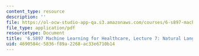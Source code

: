 ```yaml
---
content_type: resource
description: ''
file: https://ol-ocw-studio-app-qa.s3.amazonaws.com/courses/6-s897-machine-learning-for-healthcare-spring-2019/4690584c5836f89a2268ac33e6710b14_MIT6_S897S19_lec7.pdf
file_type: application/pdf
resourcetype: Document
title: '6.S897 Machine Learning for Healthcare, Lecture 7: Natural Language Processing'
uid: 4690584c-5836-f89a-2268-ac33e6710b14
---
```

